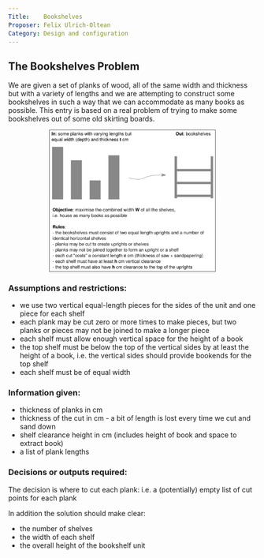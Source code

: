 ```yaml
---
Title:    Bookshelves
Proposer: Felix Ulrich-Oltean
Category: Design and configuration
---
```


## The Bookshelves Problem
We are given a set of planks of wood, all of the same width and thickness but
with a variety of lengths and we are attempting to construct some bookshelves in
such a way that we can accommodate as many books as possible.  This entry is
based on a real problem of trying to make some bookshelves out of some old
skirting boards.

<a href="assets/problem-full.png"><img src="assets/problem-full.png" alt="diagram showing a basic set of bookshelves" title="Problem Illustration" style="border: thin solid #666; width: 24em; display: block; margin: 1ex auto;" /></a>


### Assumptions and restrictions:
- we use two vertical equal-length pieces for the sides of the unit and one
  piece for each shelf
- each plank may be cut zero or more times to make pieces, but two planks or
  pieces may not be joined to make a longer piece
- each shelf must allow enough vertical space for the height of a book
- the top shelf must be below the top of the vertical sides by at least the
  height of a book, i.e. the vertical sides should provide bookends for the top
  shelf
- each shelf must be of equal width

### Information given:
- thickness of planks in cm
- thickness of the cut in cm - a bit of length is lost every time we cut and
  sand down
- shelf clearance height in cm (includes height of book and space to extract
  book)
- a list of plank lengths

### Decisions or outputs required:
The decision is where to cut each plank: i.e. a (potentially) empty list of cut
points for each plank

In addition the solution should make clear:

- the number of shelves
- the width of each shelf
- the overall height of the bookshelf unit

